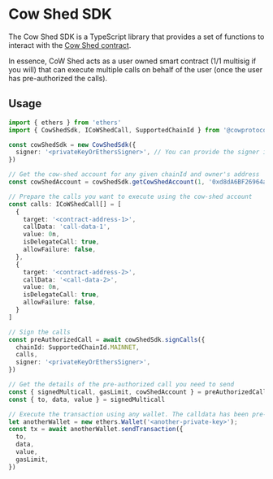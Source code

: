 # Cow Shed SDK

The Cow Shed SDK is a TypeScript library that provides a set of functions to interact with the [Cow Shed contract](https://github.com/cowdao-grants/cow-shed).

In essence, CoW Shed acts as a user owned smart contract (1/1 multisig if you will) that can execute multiple calls on behalf of the user (once the user has pre-authorized the calls).

## Usage

```ts
import { ethers } from 'ethers'
import { CowShedSdk, ICoWShedCall, SupportedChainId } from '@cowprotocol/cow-shed'

const cowShedSdk = new CowShedSdk({
  signer: '<privateKeyOrEthersSigner>', // You can provide the signer in the constructor, or the `signCalls` method
})

// Get the cow-shed account for any given chainId and owner's address
const cowShedAccount = cowShedSdk.getCowShedAccount(1, '0xd8dA6BF26964aF9D7eEd9e03E53415D37aA96045')

// Prepare the calls you want to execute using the cow-shed account
const calls: ICoWShedCall[] = [
  {
    target: '<contract-address-1>',
    callData: 'call-data-1',
    value: 0n,
    isDelegateCall: true,
    allowFailure: false,
  },
  {
    target: '<contract-address-2>',
    callData: '<call-data-2>',
    value: 0n,
    isDelegateCall: true,
    allowFailure: false,
  }
]

// Sign the calls
const preAuthorizedCall = await cowShedSdk.signCalls({
  chainId: SupportedChainId.MAINNET,
  calls,
  signer: '<privateKeyOrEthersSigner>',
})

// Get the details of the pre-authorized call you need to send
const { signedMulticall, gasLimit, cowShedAccount } = preAuthorizedCall
const { to, data, value } = signedMulticall

// Execute the transaction using any wallet. The calldata has been pre-auth, so you don't need any special permissions to send this transaction
let anotherWallet = new ethers.Wallet('<another-private-key>');
const tx = await anotherWallet.sendTransaction({
  to,
  data,
  value,
  gasLimit,  
})
```



